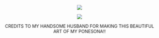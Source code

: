 
<div align="center">
  
![](https://komarev.com/ghpvc/?username=Luthervonivory&color=blue)

![](https://scontent.fbne8-1.fna.fbcdn.net/v/t1.15752-9/494832409_29379891964992838_6356804395426744956_n.png?_nc_cat=102&ccb=1-7&_nc_sid=0024fc&_nc_ohc=9sdhXkI23eoQ7kNvwET-tT2&_nc_oc=AdkUfNhLRBTpyDNkxufMw_myqRAKySA3wE_5p4hx1ifI3HJ1VZU7J198Zlcza_luHOw&_nc_ad=z-m&_nc_cid=1026&_nc_zt=23&_nc_ht=scontent.fbne8-1.fna&oh=03_Q7cD2QFFrAIIiNNb___FoEdncaRoLPJB3F15z7ZIuf7fM6lh7Q&oe=6843EFD9)

CREDITS TO MY HANDSOME HUSBAND FOR MAKING THIS BEAUTIFUL ART OF MY PONESONA!!
